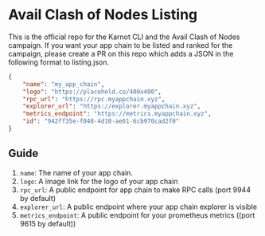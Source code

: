 # Avail Clash of Nodes Listing

This is the official repo for the Karnot CLI and the Avail Clash of Nodes campaign. If you want your app chain
to be listed and ranked for the campaign, please create a PR on this repo which adds a JSON in the following
format to listing.json.

```json
{
    "name": "my_app_chain",
    "logo": "https://placehold.co/400x400",
    "rpc_url": "https://rpc.myappchain.xyz",
    "explorer_url": "https://explorer.myappchain.xyz",
    "metrics_endpoint": "https://metrics.myappchain.xyz",
    "id": "942ff35e-f048-4d10-ae61-6cb970cad2f0"
}
```

## Guide

1. `name`: The name of your app chain.
2. `logo`: A image link for the logo of your app chain
3. `rpc_url`: A public endpoint for app chain to make RPC calls (port 9944 by default)
4. `explorer_url`: A public endpoint where your app chain explorer is visible
5. `metrics_endpoint`: A public endpoint for your prometheus metrics ((port 9615 by default))
